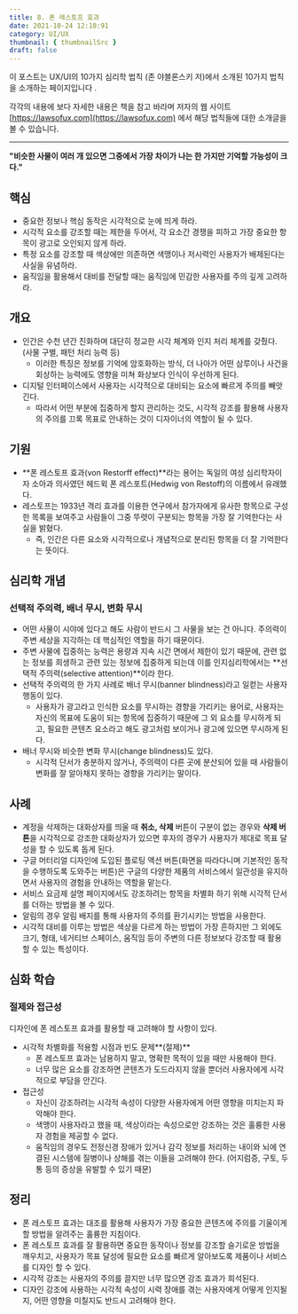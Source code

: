 ```yaml
---
title: 8. 폰 레스토프 효과
date: 2021-10-24 12:10:91
category: UI/UX
thumbnail: { thumbnailSrc }
draft: false
---
```


이 포스트는 UX/UI의 10가지 심리학 법칙 (존 야블론스키 저)에서 소개된 10가지 법칙을 소개하는 페이지입니다 .

각각의 내용에 보다 자세한 내용은 책을 참고 바라며 저자의 웹 사이트 [https://lawsofux.com](https://lawsofux.com) 에서 해당 법칙들에 대한 소개글을 볼 수 있습니다.

---

**"비슷한 사물이 여러 개 있으면 그중에서 가장 차이가 나는 한 가지만 기억할 가능성이 크다."**

## 핵심

- 중요한 정보나 핵심 동작은 시각적으로 눈에 띄게 하라.
- 시각적 요소를 강조할 때는 제한을 두어서, 각 요소간 경쟁을 피하고 가장 중요한 항목이 광고로 오인되지 않게 하라.
- 특정 요소를 강조할 때 색상에만 의존하면 색맹이나 저시력인 사용자가 배제된다는 사실을 유념하라.
- 움직임을 활용해서 대비를 전달할 때는 움직임에 민감한 사용자를 주의 깊게 고려하라.

## 개요

- 인간은 수천 년간 진화하며 대단히 정교한 시각 체계와 인지 처리 체계를 갖췄다. (사물 구별, 패턴 처리 능력 등)
  - 이러한 특징은 정보를 기억에 암호화하는 방식, 더 나아가 어떤 삼루이나 사건을 회상하는 능력에도 영향을 미쳐 화상보다 인식이 우선하게 된다.
- 디지털 인터페이스에서 사용자는 시각적으로 대비되는 요소에 빠르게 주의를 빼앗긴다.
  - 따라서 어떤 부분에 집중하게 할지 관리하는 것도, 시각적 강조를 활용해 사용자의 주의를 끄록 목표로 안내하는 것이 디자이너의 역할이 될 수 있다.

## 기원

- **폰 레스토프 효과(von Restorff effect)**라는 용어는 독일의 여성 심리학자이자 소아과 의사였던 헤드윅 폰 레스포트(Hedwig von Restoff)의 이름에서 유래했다.
- 레스토프는 1933년 격리 효과를 이용한 연구에서 참가자에게 유사한 항목으로 구성한 목록을 보여주고 사람들이 그중 뚜렷이 구분되는 항목을 가장 잘 기억한다는 사실을 밝혔다.
  - 즉, 인간은 다른 요소와 시각적으로나 개념적으로 분리된 항목을 더 잘 기억한다는 뜻이다.

## 심리학 개념

### 선택적 주의력, 배너 무시, 변화 무시

- 어떤 사물이 시야에 있다고 해도 사람이 반드시 그 사물을 보는 건 아니다. 주의력이 주변 세상을 지각하는 데 핵심적인 역할을 하기 때문이다.
- 주변 사물에 집중하는 능력은 용량과 지속 시간 면에서 제한이 있기 때문에, 관련 없는 정보를 희생하고 관련 있는 정보에 집중하게 되는데 이를 인지심리학에서는 **선택적 주의력(selective attention)**이라 한다.
- 선택적 주의력의 한 가지 사례로 배너 무시(banner blindness)라고 일컫는 사용자 행동이 있다.
  - 사용자가 광고라고 인식한 요소를 무시하는 경향을 가리키는 용어로, 사용자는 자신의 목표에 도움이 되는 항목에 집중하기 때문에 그 외 요소를 무시하게 되고, 필요한 콘텐츠 요소라고 해도 광고처럼 보이거나 광고에 있으면 무시하게 된다.
- 배너 무시와 비슷한 변화 무시(change blindness)도 있다.
  - 시각적 단서가 충분하지 않거나, 주의력이 다른 곳에 분산되어 있을 때 사람들이 변화를 잘 알아채지 못하는 경향을 가리키는 말이다.

## 사례

- 계정을 삭제하는 대화상자를 띄울 때 **취소, 삭제** 버튼이 구분이 없는 경우와 **삭제 버튼**을 시각적으로 강조한 대화상자가 있으면 후자의 경우가 사용자가 제대로 목표 달성을 할 수 있도록 돕게 된다.
- 구글 머터리얼 디자인에 도입된 플로팅 액션 버튼(화면을 따라다니며 기본적인 동작을 수행하도록 도와주는 버튼)은 구글의 다양한 제품의 서비스에서 일관성을 유지하면서 사용자의 경험을 안내하는 역할을 맡는다.
- 서비스 요금제 설명 페이지에서도 강조하려는 항목을 차별화 하기 위해 시각적 단서를 더하는 방법을 볼 수 있다.
- 알림의 경우 알림 배지를 통해 사용자의 주의를 환기시키는 방법을 사용한다.
- 시각적 대비를 이루는 방법은 색상을 다르게 하는 방법이 가장 흔하지만 그 외에도 크기, 형태, 네거티브 스페이스, 움직임 등이 주변의 다른 정보보다 강조할 때 활용할 수 있는 특성이다.

## 심화 학습

### 절제와 접근성

디자인에 폰 레스토프 효과를 활용할 때 고려해야 할 사항이 있다.

- 시각적 차별화를 적용할 시점과 빈도 문제**(절제)**
  - 폰 레스토프 효과는 남용하지 말고, 명확한 목적이 있을 때만 사용해야 한다.
  - 너무 많은 요소를 강조하면 콘텐츠가 도드라지지 않을 뿐더러 사용자에게 시각적으로 부담을 안긴다.
- 접근성
  - 자신이 강조하려는 시각적 속성이 다양한 사용자에게 어떤 영향을 미치는지 파악해야 한다.
  - 색맹이 사용자라고 했을 때, 색상이라는 속성으로만 강조하는 것은 훌륭한 사용자 경험을 제공할 수 없다.
  - 움직임의 경우도 전정신경 장애가 있거나 감각 정보를 처리하는 내이와 뇌에 연결된 시스템에 질병이나 상해를 겪는 이들을 고려해야 한다. (어지럼증, 구토, 두통 등의 증상을 유발할 수 있기 때문)

## 정리

- 폰 레스토프 효과는 대조를 활용해 사용자가 가장 중요한 콘텐츠에 주의를 기울이게 할 방법을 알려주는 훌륭한 지침이다.
- 폰 레스토프 효과를 잘 활용하면 중요한 동작이나 정보를 강조할 슬기로운 방법을 깨우치고, 사용자가 목표 달성에 필요한 요소를 빠르게 알아보도록 제품이나 서비스를 디자인 할 수 있다.
- 시각적 강조는 사용자의 주의를 끌지만 너무 많으면 강조 효과가 희석된다.
- 디자인 강조에 사용하는 시각적 속성이 시력 장애를 겪는 사용자에게 어떻게 인지될지, 어떤 영향을 미칠지도 반드시 고려해야 한다.
